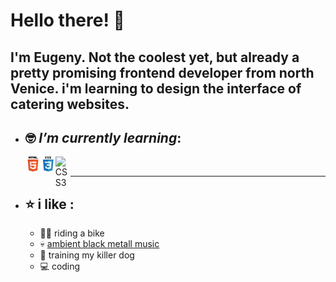 # Hello there! :call_me_hand:
## I'm Eugeny. Not the coolest yet, but already a pretty promising frontend developer from north Venice. i'm learning to design the interface of catering websites.      
* :nerd_face: *I’m currently learning*:
   -
   <img align="left" alt="html5" width="24px" src="https://raw.githubusercontent.com/github/explore/80688e429a7d4ef2fca1e82350fe8e3517d3494d/topics/html/html.png"/> 
   <img align="left" alt="CSS3" width="24px" src="https://raw.githubusercontent.com/github/explore/80688e429a7d4ef2fca1e82350fe8e3517d3494d/topics/css/css.png"/>
   <img align="left" alt="CSS3" width="24px" src="https://avatars.mds.yandex.net/get-entity_search/5499684/551843440/S122x122Fit_2x"/> </br>
 ____

* ⭐  i like : 
  -

  - 🚴‍♂️ riding a bike
  - :skull: [ambient black metall music](https://music.apple.com/ru/album/eye-of-prima/1480244813?i=1480244814)
  - :feet:  training my killer dog 
  - 💻 coding
   
   
 
 
 
 
 
 
 
 
 
 


    
  

  







